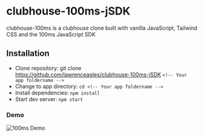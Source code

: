 # clubhouse-100ms-jSDK
clubhouse-100ms is a clubhouse clone built with vanilla JavaScript, Tailwind CSS and the 100ms JavaScript SDK

## Installation
- Clone repository: git clone https://github.com/lawrenceagles/clubhouse-100ms-jSDK `<!-- Your app foldername -->`
- Change to app directory: `cd <!-- Your app foldername -->`
- Install dependencies: `npm install`
- Start dev server: `npm start`

### Demo

![100ms Demo](https://user-images.githubusercontent.com/9684204/139900334-c62917d6-8e80-4236-aaad-494627e5e807.gif)
